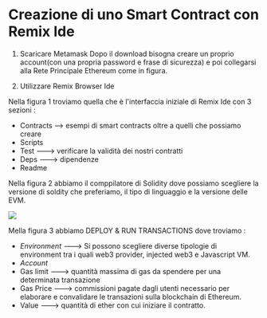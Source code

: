 # Creazione di uno Smart Contract con Remix Ide

1. Scaricare Metamask
Dopo il download bisogna creare un proprio account(con una propria password e frase di sicurezza)
e poi collegarsi alla Rete Principale Ethereum come in figura.

2. Utilizzare Remix Browser Ide 

Nella figura 1 troviamo quella che è l'interfaccia iniziale di Remix Ide con 3 sezioni : 
 - Contracts --> esempi di smart contracts oltre a quelli che possiamo creare
 - Scripts
 - Test ---> verificare la validità dei nostri contratti
 - Deps ---> dipendenze 
 - Readme 
 
Nella figura 2 abbiamo il comppilatore di Solidity dove possiamo scegliere la versione di soldity che preferiamo, il tipo di linguaggio e la versione delle EVM.

![](https://github.com/Erxhes/progetto/blob/main/image/figura2.png)

Mella figura 3 abbiamo DEPLOY & RUN TRANSACTIONS dove troviamo : 
- *Environment* ---> Si possono scegliere diverse tipologie di environment tra i quali
  web3 provider, injected web3 e Javascript VM.
- *Account* 
- Gas limit ---> quantità massima di gas da spendere per una determinata transazione
- Gas Price ---> commissioni pagate dagli utenti necessario per elaborare e convalidare le transazioni sulla blockchain di Ethereum.
- Value ---> quantità di ether con cui iniziare il contratto.
 






